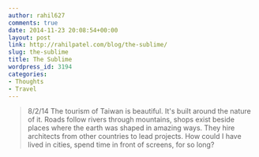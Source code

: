 ```yaml
---
author: rahil627
comments: true
date: 2014-11-23 20:08:54+00:00
layout: post
link: http://rahilpatel.com/blog/the-sublime/
slug: the-sublime
title: The Sublime
wordpress_id: 3194
categories:
- Thoughts
- Travel
---
```


<blockquote>
8/2/14
The tourism of Taiwan is beautiful. It's built around the nature of it. Roads follow rivers through mountains, shops exist beside places where the earth was shaped in amazing ways. They hire architects from other countries to lead projects. How could I have lived in cities, spend time in front of screens, for so long?</blockquote>
